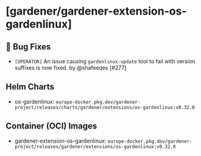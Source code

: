 # [gardener/gardener-extension-os-gardenlinux]

## 🐛 Bug Fixes

- `[OPERATOR]` An issue causing `gardenlinux-update` tool to fail with version suffixes is now fixed. by @shafeeqes [#277]

## Helm Charts
- os-gardenlinux: `europe-docker.pkg.dev/gardener-project/releases/charts/gardener/extensions/os-gardenlinux:v0.32.0`
## Container (OCI) Images
- gardener-extension-os-gardenlinux: `europe-docker.pkg.dev/gardener-project/releases/gardener/extensions/os-gardenlinux:v0.32.0`
